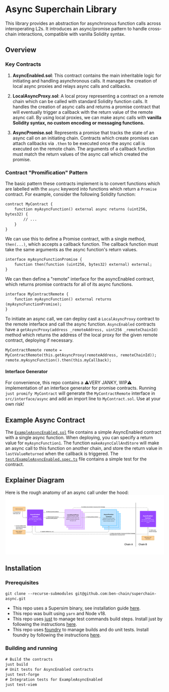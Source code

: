 # Async Superchain Library

This library provides an abstraction for asynchronous function calls across interoperating L2s. It introduces an async/promise pattern to handle cross-chain interactions, compatible with vanilla Solidity syntax.

## Overview

### Key Contracts
1. **AsyncEnabled.sol**: This contract contains the main inheritable logic for initiating and handling asynchronous calls. It manages the creation of local async proxies and relays async calls and callbacks.

2. **LocalAsyncProxy.sol**: A local proxy representing a contract on a remote chain which can be called with standard Solidity function calls. It handles the creation of async calls and returns a promise contract that will eventually trigger a callback with the return value of the remote async call. By using local proxies, we can make async calls with **vanilla Solidity syntax, no custom encoding or messaging functions.**

3. **AsyncPromise.sol**: Represents a promise that tracks the state of an async call on an initiating chain. Contracts which create promises can attach callbacks via `.then` to be executed once the async call is executed on the remote chain. The arguments of a callback function must match the return values of the async call which created the promise.

### Contract "Promification" Pattern

The basic pattern these contracts implement is to convert functions which are labelled with the `async` keyword into functions which return a `Promise` contract.
For example, consider the following Solidity function:
```solidity
contract MyContract {
    function myAsyncFunction() external async returns (uint256, bytes32) {
        // ...
    }
}
```
We can use this to define a Promise contract, with a single method, `then(...)`, which accepts a callback function. The callback function must take the same arguments as the async function's return values.
```solidity
interface myAsyncFunctionPromise {
    function then(function (uint256, bytes32) external) external;
}
```
We can then define a "remote" interface for the asyncEnabled contract, which returns promise contracts for all of its async functions.
```solidity
interface MyContractRemote {
    function myAsyncFunction() external returns (myAsyncFunctionPromise);
}
```
To initiate an async call, we can deploy cast a `LocalAsyncProxy` contract to the remote interface and call the async function. `AsyncEnabled` contracts have a `getAsyncProxy(address _remoteAddress, uint256 _remoteChainId)` method which returns the address of the local proxy for the given remote contract, deploying if necessary.

```solidity
MyContractRemote remote = MyContractRemote(this.getAsyncProxy(remoteAddress, remoteChainId));
remote.myAsyncFunction().then(this.myCallback);
```
#### Interface Generator
For convenience, this repo contains a ⚠️VERY JANKY, WIP⚠️ implementation of an interface generator for promise contracts. Running `just promify MyContract` will generate the `MyContractRemote` interface in `src/interface/async` and add an import line to `MyContract.sol`. Use at your own risk!

## Example Async Contract

The [`ExampleAsyncEnabled.sol`](./src/ExampleAsyncEnabled.sol) file contains a simple AsyncEnabled contract with a single async function. When deploying, you can specify a return value for `myAsyncFunction1`. The function `makeAsyncCallAndStore` will make an async call to this function on another chain, and store the return value in `lastValueReturned` when the callback is triggered. The [`test/ExampleAsyncEnabled.spec.ts`](./test/ExampleAsyncEnabled.spec.ts) file contains a simple test for the contract.

## Explainer Diagram
Here is the rough anatomy of an async call under the hood:
![Explainer Diagram](./assets/async-call-anatomy.png)

## Installation
### Prerequisites
```
git clone --recurse-submodules git@github.com:ben-chain/superchain-async.git
```

- This repo uses a Supersim binary, see installation guide [here](https://supersim.pages.dev/getting-started/installation).
- This repo was built using `yarn` and Node v18.
- This repo uses [just](https://github.com/casey/just) to manage test commands build steps. Install just by following the instructions [here](https://github.com/casey/just#installation).
- This repo uses [foundry](https://github.com/foundry-rs/foundry) to manage builds and do unit tests. Install foundry by following the instructions [here](https://book.getfoundry.sh/getting-started/installation).
### Building and running
```
# Build the contracts
just build
# Unit tests for AsyncEnabled contracts
just test-forge
# Integration tests for ExampleAsyncEnabled
just test-viem
```